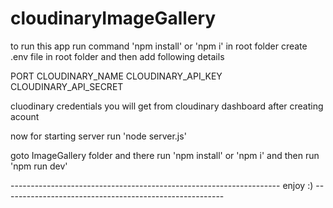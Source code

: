# cloudinaryImageGallery

to run this app
run command 'npm install' or 'npm i' in root folder
create .env file in root folder and then add following details 
 
PORT
CLOUDINARY_NAME 
CLOUDINARY_API_KEY 
CLOUDINARY_API_SECRET

cluodinary credentials you will get from cloudinary dashboard after creating acount

now for starting server run 'node server.js'

goto ImageGallery folder and there run 'npm install' or 'npm i'
and then run 'npm run dev'


-------------------------------------------------------------------     enjoy :)   -------------------------------------------------------
